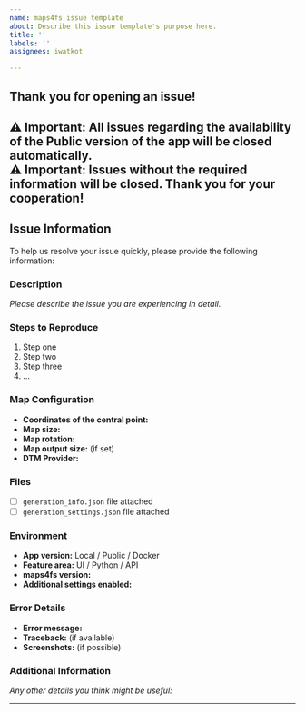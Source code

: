 ```yaml
---
name: maps4fs issue template
about: Describe this issue template's purpose here.
title: ''
labels: ''
assignees: iwatkot

---
```


## Thank you for opening an issue!

**⚠️ Important:** All issues regarding the availability of the Public version of the app will be closed automatically.  
**⚠️ Important:** Issues without the required information will be closed. Thank you for your cooperation!
---

## Issue Information

To help us resolve your issue quickly, please provide the following information:

### Description
*Please describe the issue you are experiencing in detail.*

### Steps to Reproduce
1. Step one
2. Step two
3. Step three
4. ...

### Map Configuration
- **Coordinates of the central point:** 
- **Map size:** 
- **Map rotation:** 
- **Map output size:** (if set)
- **DTM Provider:** 

### Files
- [ ] `generation_info.json` file attached
- [ ] `generation_settings.json` file attached

### Environment
- **App version:** Local / Public / Docker
- **Feature area:** UI / Python / API
- **maps4fs version:** 
- **Additional settings enabled:** 

### Error Details
- **Error message:** 
- **Traceback:** (if available)
- **Screenshots:** (if possible)

### Additional Information
*Any other details you think might be useful:*



---

